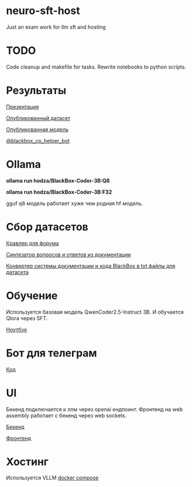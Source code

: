 # neuro-sft-host
Just an exam work for llm sft and hosting

# TODO

Code cleanup and makefile for tasks. Rewrite notebooks to python scripts.

# Результаты

[Презентация](./docs/presentation.md)

[Опубликованный датасет](https://huggingface.co/datasets/hodza/BlackBox.Shkola.2014)

[Опубликованная модель](https://huggingface.co/hodza/BlackBox-Coder-3B)

[@blackbox_cp_helper_bot](https://t.me/blackbox_cp_helper_bot)

# Ollama

**ollama run hodza/BlackBox-Coder-3B:Q8**

**ollama run hodza/BlackBox-Coder-3B:F32**

gguf q8 модель работает хуже чем родная hf модель.

# Сбор датасетов

[Кравлер для форума](./src/Llm/Crawler)

[Синтезатор вопросов и ответов из документации](./src/Llm/DatasetGenerator/)

[Конвертер системы документации и кода BlackBox в txt файлы для датасета](./datasets/convert_bb_dir_to_txt_dir.py)


# Обучение
Используется базовая модель QwenCoder2.5-Instruct 3B. И обучается Qlora через SFT.

[Ноутбук](./learn/notebooks/BB/pretrain.ipynb)

# Бот для телеграм

[Код](./src/Llm/LlmTelegramBot/)

# UI

Бекенд подключается к ллм через openai ендпоинт. Фронтенд на web assembly работает с бекенд через web sockets.

[Бекенд](./src/Llm/LllmBackend/)

[Фронтенд](./src/Llm/LlmFrontend/)

# Хостинг

Используется VLLM [docker compose](./docker-compose.yml)